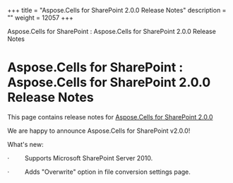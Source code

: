 +++
title = "Aspose.Cells for SharePoint 2.0.0 Release Notes" 
description = "" 
weight = 12057 
+++

Aspose.Cells for SharePoint : Aspose.Cells for SharePoint 2.0.0 Release Notes  

# Aspose.Cells for SharePoint : Aspose.Cells for SharePoint 2.0.0 Release Notes


This page contains release notes for [Aspose.Cells for SharePoint 2.0.0](http://www.aspose.com/downloads/cells/sharepoint/new-releases/aspose.cells-for-sharepoint-2.0.0/)

We are happy to announce Aspose.Cells for SharePoint v2.0.0!

What's new:

·         Supports Microsoft SharePoint Server 2010.

·         Adds "Overwrite" option in file conversion settings page.

